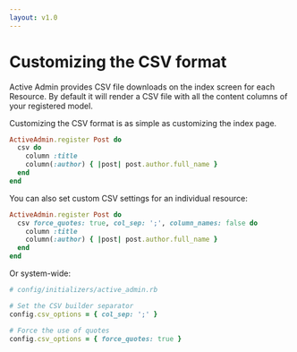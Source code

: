 ```yaml
---
layout: v1.0
---
```

# Customizing the CSV format

Active Admin provides CSV file downloads on the index screen for each Resource.
By default it will render a CSV file with all the content columns of your
registered model.

Customizing the CSV format is as simple as customizing the index page.

```ruby
ActiveAdmin.register Post do
  csv do
    column :title
    column(:author) { |post| post.author.full_name }
  end
end
```

You can also set custom CSV settings for an individual resource:

```ruby
ActiveAdmin.register Post do
  csv force_quotes: true, col_sep: ';', column_names: false do
    column :title
    column(:author) { |post| post.author.full_name }
  end
end
```

Or system-wide:

```ruby
# config/initializers/active_admin.rb

# Set the CSV builder separator
config.csv_options = { col_sep: ';' }

# Force the use of quotes
config.csv_options = { force_quotes: true }
```
